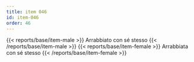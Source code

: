 ```yaml
---
title: item 046
id: item-046
order: 46
---
```

{{< reports/base/item-male >}}
  Arrabbiato con sé stesso
{{< /reports/base/item-male >}}
{{< reports/base/item-female >}}
  Arrabbiata con sé stesso
{{< /reports/base/item-female >}}
